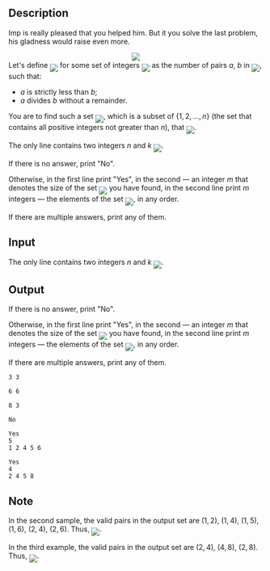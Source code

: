 ## Description

<div><p>Imp is really pleased that you helped him. But it you solve the last problem, his gladness would raise even more.</p><center> <img class="tex-graphics" src="file://UZy2rOHj.png" style="max-width: 100.0%;max-height: 100.0%;"> </center> Let's define <img align="middle" class="tex-formula" src="file://4Gyv7EzD.png" style="max-width: 100.0%;max-height: 100.0%;"> for some set of integers <img align="middle" class="tex-formula" src="file://wNrHr3lt.png" style="max-width: 100.0%;max-height: 100.0%;"> as the number of pairs <span class="tex-span"><i>a</i></span>, <span class="tex-span"><i>b</i></span> in <img align="middle" class="tex-formula" src="file://njmDNtkh.png" style="max-width: 100.0%;max-height: 100.0%;">, such that:<ul> <li> <span class="tex-span"><i>a</i></span> is <span class="tex-font-style-bf">strictly less</span> than <span class="tex-span"><i>b</i></span>; </li><li> <span class="tex-span"><i>a</i></span> <span class="tex-font-style-bf">divides</span> <span class="tex-span"><i>b</i></span> without a remainder. </li></ul><p>You are to find such a set <img align="middle" class="tex-formula" src="file://R1OYSLXz.png" style="max-width: 100.0%;max-height: 100.0%;">, which is a subset of <span class="tex-span">{1, 2, ..., <i>n</i>}</span> (the set that contains all positive integers not greater than <span class="tex-span"><i>n</i></span>), that <img align="middle" class="tex-formula" src="file://bTgaEGf2.png" style="max-width: 100.0%;max-height: 100.0%;">. </p></div><div class="input-specification"><p>The only line contains two integers <span class="tex-span"><i>n</i></span> and <span class="tex-span"><i>k</i></span> <img align="middle" class="tex-formula" src="file://1MeJnox5.png" style="max-width: 100.0%;max-height: 100.0%;">.</p></div><div class="output-specification"><p>If there is no answer, print "<span class="tex-font-style-tt">No</span>".</p><p>Otherwise, in the first line print "<span class="tex-font-style-tt">Yes</span>", in the second&nbsp;— an integer <span class="tex-span"><i>m</i></span> that denotes the size of the set <img align="middle" class="tex-formula" src="file://shBxJtd9.png" style="max-width: 100.0%;max-height: 100.0%;"> you have found, in the second line print <span class="tex-span"><i>m</i></span> integers&nbsp;— the elements of the set <img align="middle" class="tex-formula" src="file://0XsoOWmc.png" style="max-width: 100.0%;max-height: 100.0%;">, in any order.</p><p>If there are multiple answers, print any of them.</p></div>

## Input

<p>The only line contains two integers <span class="tex-span"><i>n</i></span> and <span class="tex-span"><i>k</i></span> <img align="middle" class="tex-formula" src="file://1MeJnox5.png" style="max-width: 100.0%;max-height: 100.0%;">.</p>

## Output

<p>If there is no answer, print "<span class="tex-font-style-tt">No</span>".</p><p>Otherwise, in the first line print "<span class="tex-font-style-tt">Yes</span>", in the second&nbsp;— an integer <span class="tex-span"><i>m</i></span> that denotes the size of the set <img align="middle" class="tex-formula" src="file://shBxJtd9.png" style="max-width: 100.0%;max-height: 100.0%;"> you have found, in the second line print <span class="tex-span"><i>m</i></span> integers&nbsp;— the elements of the set <img align="middle" class="tex-formula" src="file://0XsoOWmc.png" style="max-width: 100.0%;max-height: 100.0%;">, in any order.</p><p>If there are multiple answers, print any of them.</p>





```input1
3 3

```




```input2
6 6

```




```input3
8 3

```




```output1
No

```




```output2
Yes
5
1 2 4 5 6
```




```output3
Yes
4
2 4 5 8

```



## Note

<p>In the second sample, the valid pairs in the output set are <span class="tex-span">(1, 2)</span>, <span class="tex-span">(1, 4)</span>, <span class="tex-span">(1, 5)</span>, <span class="tex-span">(1, 6)</span>, <span class="tex-span">(2, 4)</span>, <span class="tex-span">(2, 6)</span>. Thus, <img align="middle" class="tex-formula" src="file://A3G6yGcd.png" style="max-width: 100.0%;max-height: 100.0%;">.</p><p>In the third example, the valid pairs in the output set are <span class="tex-span">(2, 4)</span>, <span class="tex-span">(4, 8)</span>, <span class="tex-span">(2, 8)</span>. Thus, <img align="middle" class="tex-formula" src="file://b8sbF7iL.png" style="max-width: 100.0%;max-height: 100.0%;">.</p>
